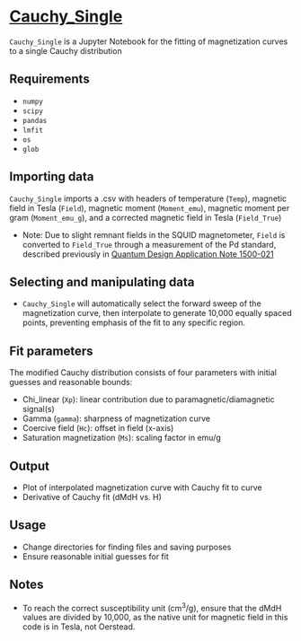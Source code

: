 # [Cauchy_Single](https://github.com/RinehartGroup/Cauchy_Single/blob/main/Cauchy_Single.ipynb)
`Cauchy_Single` is a Jupyter Notebook for the fitting of magnetization curves to a single Cauchy distribution

## Requirements
- `numpy`
- `scipy`
- `pandas`
- `lmfit`
- `os`
- `glob`

## Importing data
`Cauchy_Single` imports a .csv with headers of temperature (`Temp`), magnetic field in Tesla (`Field`), magnetic moment (`Moment_emu`), magnetic moment per gram (`Moment_emu_g`), and a corrected magnetic field in Tesla (`Field_True`)
- Note: Due to slight remnant fields in the SQUID magnetometer, `Field` is converted to `Field_True` through a measurement of the Pd standard, described previously in [Quantum Design Application Note 1500-021](https://qdusa.com/siteDocs/appNotes/1500-021.pdf)

## Selecting and manipulating data
- `Cauchy_Single` will automatically select the forward sweep of the magnetization curve, then interpolate to generate 10,000 equally spaced points, preventing emphasis of the fit to any specific region.

## Fit parameters
The modified Cauchy distribution consists of four parameters with initial guesses and reasonable bounds:
- Chi_linear (`Xp`): linear contribution due to paramagnetic/diamagnetic signal(s)
- Gamma (`gamma`): sharpness of magnetization curve
- Coercive field (`Hc`): offset in field (x-axis)
- Saturation magnetization (`Ms`): scaling factor in emu/g

## Output
- Plot of interpolated magnetization curve with Cauchy fit to curve
- Derivative of Cauchy fit (dMdH vs. H)

## Usage
- Change directories for finding files and saving purposes
- Ensure reasonable initial guesses for fit

## Notes
- To reach the correct susceptibility unit (cm<sup>3</sup>/g), ensure that the dMdH values are divided by 10,000, as the native unit for magnetic field in this code is in Tesla, not Oerstead.
